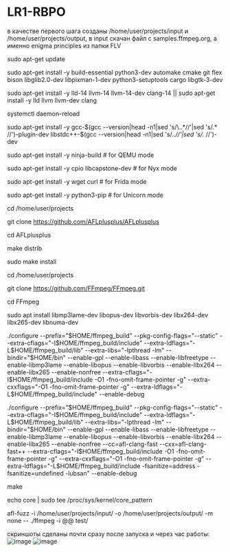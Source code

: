 # LR1-RBPO

в качестве первого шага созданы /home/user/projects/input и /home/user/projects/output, в input скачан файл с samples.ffmpeg.org, а именно enigma principles из папки FLV

sudo apt-get update

sudo apt-get install -y build-essential python3-dev automake cmake git flex bison libglib2.0-dev libpixman-1-dev python3-setuptools cargo libgtk-3-dev

sudo apt-get install -y lld-14 llvm-14 llvm-14-dev clang-14 || sudo apt-get install -y lld llvm llvm-dev clang

systemctl daemon-reload

sudo apt-get install -y gcc-$(gcc --version|head -n1|sed 's/\..*//'|sed 's/.* //')-plugin-dev libstdc++-$(gcc --version|head -n1|sed 's/\..*//'|sed 's/.* //')-dev

sudo apt-get install -y ninja-build # for QEMU mode

sudo apt-get install -y cpio libcapstone-dev # for Nyx mode

sudo apt-get install -y wget curl # for Frida mode

sudo apt-get install -y python3-pip # for Unicorn mode

cd /home/user/projects

git clone https://github.com/AFLplusplus/AFLplusplus

cd AFLplusplus

make distrib

sudo make install

cd /home/user/projects

git clone https://github.com/FFmpeg/FFmpeg.git

cd FFmpeg

sudo apt install libmp3lame-dev libopus-dev libvorbis-dev libx264-dev libx265-dev libnuma-dev

./configure --prefix="$HOME/ffmpeg_build" --pkg-config-flags="--static" --extra-cflags="-I$HOME/ffmpeg_build/include" --extra-ldflags="-L$HOME/ffmpeg_build/lib" --extra-libs="-lpthread -lm" --bindir="$HOME/bin" --enable-gpl --enable-libass --enable-libfreetype --enable-libmp3lame --enable-libopus --enable-libvorbis --enable-libx264 --enable-libx265 --enable-nonfree --extra-cflags="-I$HOME/ffmpeg_build/include -O1 -fno-omit-frame-pointer -g" --extra-cxxflags="-O1 -fno-omit-frame-pointer -g" --extra-ldflags="-L$HOME/ffmpeg_build/include" --enable-debug

./configure --prefix="$HOME/ffmpeg_build" --pkg-config-flags="--static" --extra-cflags="-I$HOME/ffmpeg_build/include" --extra-ldflags="-L$HOME/ffmpeg_build/lib" --extra-libs="-lpthread -lm" --bindir="$HOME/bin" --enable-gpl --enable-libass --enable-libfreetype --enable-libmp3lame --enable-libopus --enable-libvorbis --enable-libx264 --enable-libx265 --enable-nonfree --cc=afl-clang-fast --cxx=afl-clang-fast++ --extra-cflags="-I$HOME/ffmpeg_build/include -O1 -fno-omit-frame-pointer -g" --extra-cxxflags="-O1 -fno-omit-frame-pointer -g" --extra-ldflags="-L$HOME/ffmpeg_build/include -fsanitize=address -fsanitize=undefined -lubsan" --enable-debug

make

echo core | sudo tee /proc/sys/kernel/core_pattern

afl-fuzz -i /home/user/projects/input/ -o /home/user/projects/output/ -m none -- ./ffmpeg -i @@ test/

скриншоты сделаны почти сразу после запуска и через час работы:
![image](https://github.com/user-attachments/assets/b23f242d-c9ab-406b-a296-091af87a1114)
![image](https://github.com/user-attachments/assets/9cb89fa6-39da-4d18-943b-68da98958f18)

